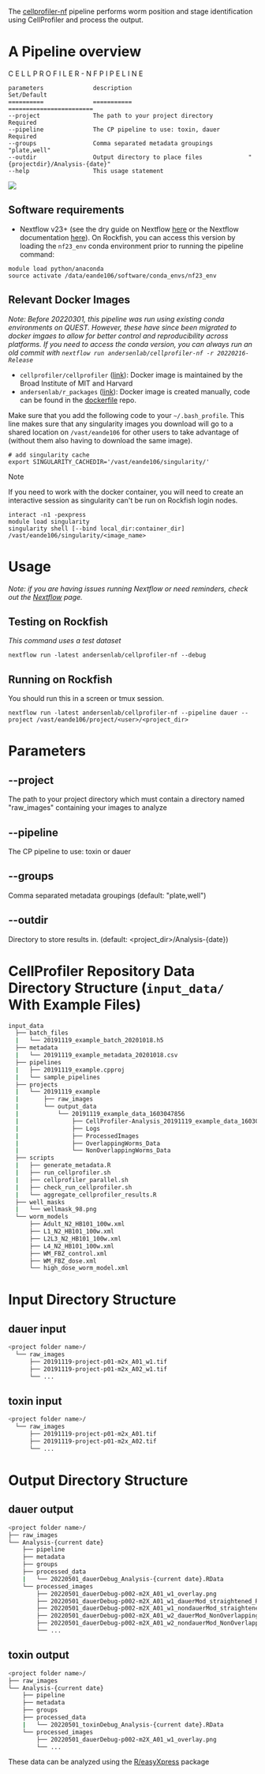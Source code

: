 
The [cellprofiler-nf](https://github.com/AndersenLab/cellprofiler-nf) pipeline performs worm position and stage identification using CellProfiler and process the output.


# A Pipeline overview

C E L L P R O F I L E R - N F   P I P E L I N E

	parameters              description                                 Set/Default
	==========              ===========                                 ========================
    --project               The path to your project directory          Required
    --pipeline              The CP pipeline to use: toxin, dauer        Required
    --groups                Comma separated metadata groupings          "plate,well"
    --outdir                Output directory to place files             "{projectdir}/Analysis-{date}"
    --help                  This usage statement

![](img/cellprofiler-nf.drawio.svg)

## Software requirements

* Nextflow v23+ (see the dry guide on Nextflow [here](http://andersenlab.org/dry-guide/rockfish/rf-nextflow/) or the Nextflow documentation [here](https://www.nextflow.io/docs/latest/getstarted.html)). On Rockfish, you can access this version by loading the `nf23_env` conda environment prior to running the pipeline command:

```
module load python/anaconda
source activate /data/eande106/software/conda_envs/nf23_env
```

## Relevant Docker Images

*Note: Before 20220301, this pipeline was run using existing conda environments on QUEST. However, these have since been migrated to docker imgaes to allow for better control and reproducibility across platforms. If you need to access the conda version, you can always run an old commit with `nextflow run andersenlab/cellprofiler-nf -r 20220216-Release`*

* `cellprofiler/cellprofiler` ([link](https://hub.docker.com/r/cellprofiler/cellprofiler)): Docker image is maintained by the Broad Institute of MIT and Harvard
* `andersenlab/r_packages` ([link](https://hub.docker.com/r/andersenlab/r_packages)): Docker image is created manually, code can be found in the [dockerfile](https://github.com/AndersenLab/dockerfile/tree/master/r_packages) repo.

Make sure that you add the following code to your `~/.bash_profile`. This line makes sure that any singularity images you download will go to a shared location on `/vast/eande106` for other users to take advantage of (without them also having to download the same image).

```
# add singularity cache
export SINGULARITY_CACHEDIR='/vast/eande106/singularity/'
```

>[!Note]
>If you need to work with the docker container, you will need to create an interactive session as singularity can't be run on Rockfish login nodes.
>	
>```
>interact -n1 -pexpress
>module load singularity
>singularity shell [--bind local_dir:container_dir] /vast/eande106/singularity/<image_name>
>```

# Usage

*Note: if you are having issues running Nextflow or need reminders, check out the [Nextflow](https://andersenlab.org/dry-guide/latest/rockfish/rf-nextflow/) page.*

## Testing on Rockfish

*This command uses a test dataset*

```
nextflow run -latest andersenlab/cellprofiler-nf --debug
```

## Running on Rockfish

You should run this in a screen or tmux session.

```
nextflow run -latest andersenlab/cellprofiler-nf --pipeline dauer --project /vast/eande106/project/<user>/<project_dir>
```

# Parameters

##  --project

The path to your project directory which must contain a directory named "raw_images" containing your images to analyze

## --pipeline

The CP pipeline to use: toxin or dauer

## --groups

Comma separated metadata groupings (default: "plate,well")

## --outdir

Directory to store results in. (default: <project_dir>/Analysis-{date})

# CellProfiler Repository Data Directory Structure (`input_data/` With Example Files)

```bash
input_data
  ├── batch_files
  |   └── 20191119_example_batch_20201018.h5
  ├── metadata
  |   └── 20191119_example_metadata_20201018.csv
  ├── pipelines
  |   ├── 20191119_example.cpproj
  |   └── sample_pipelines
  ├── projects
  |   └── 20191119_example
  |       ├── raw_images
  |       └── output_data
  |           └── 20191119_example_data_1603047856
  |               ├── CellProfiler-Analysis_20191119_example_data_1603047856run1
  |               ├── Logs
  |               ├── ProcessedImages
  |               ├── OverlappingWorms_Data
  |               └── NonOverlappingWorms_Data
  ├── scripts
  |   ├── generate_metadata.R
  |   ├── run_cellprofiler.sh
  |   ├── cellprofiler_parallel.sh
  |   ├── check_run_cellprofiler.sh
  |   └── aggregate_cellprofiler_results.R
  ├── well_masks
  |   └── wellmask_98.png
  └── worm_models
      ├── Adult_N2_HB101_100w.xml
      ├── L1_N2_HB101_100w.xml
      ├── L2L3_N2_HB101_100w.xml
      ├── L4_N2_HB101_100w.xml
      ├── WM_FBZ_control.xml
      ├── WM_FBZ_dose.xml
      └── high_dose_worm_model.xml
```

# Input Directory Structure
## dauer input

```bash
<project folder name>/
  └── raw_images
      ├── 20191119-project-p01-m2x_A01_w1.tif
      ├── 20191119-project-p01-m2x_A02_w1.tif
      └── ...
```

## toxin input

```bash
<project folder name>/
  └── raw_images
      ├── 20191119-project-p01-m2x_A01.tif
      ├── 20191119-project-p01-m2x_A02.tif
      └── ...
```

# Output Directory Structure

## dauer output
```bash
<project folder name>/
├── raw_images
└── Analysis-{current date}
    ├── pipeline
    ├── metadata
    ├── groups
    ├── processed_data
    |   └── 20220501_dauerDebug_Analysis-{current date}.RData
    └── processed_images
        ├── 20220501_dauerDebug-p002-m2X_A01_w1_overlay.png
        ├── 20220501_dauerDebug-p002-m2X_A01_w1_dauerMod_straightened_RFP.png
        ├── 20220501_dauerDebug-p002-m2X_A01_w1_nondauerMod_straightened_RFP.png
        ├── 20220501_dauerDebug-p002-m2X_A01_w2_dauerMod_NonOverlappingWorms_RFP_mask.png
        ├── 20220501_dauerDebug-p002-m2X_A01_w2_nondauerMod_NonOverlappingWorms_RFP_mask.png
        └── ...
```

## toxin output
```bash
<project folder name>/
├── raw_images
└── Analysis-{current date}
    ├── pipeline
    ├── metadata
    ├── groups
    ├── processed_data
    |   └── 20220501_toxinDebug_Analysis-{current date}.RData
    └── processed_images
        ├── 20220501_dauerDebug-p002-m2X_A01_w1_overlay.png
        └── ...
```

These data can be analyzed using the [R/easyXpress](https://github.com/AndersenLab/easyXpress) package 
